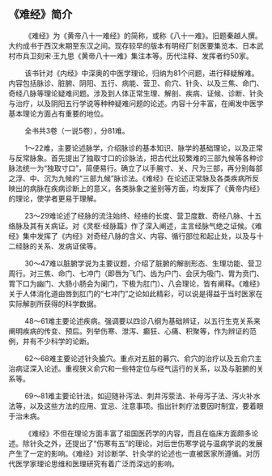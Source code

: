 ## 《难经》简介

<p>&emsp;&emsp;
《难经》为《黄帝八十一难经》的简称，或称《八十一难》。旧题秦越人撰。大约成书于西汉末期至东汉之间。现存较早的版本有明经厂刻医要集览本、日本武村市兵卫刻宋·王九思《黄帝八十一难》集注本等。历代注释、发挥者约50家。
</p>
<p>&emsp;&emsp;
该书针对《内经》中深奥的中医学理论，归纳为81个问题，进行释疑解难。内容包括脉诊、脏腑、阴阳、五行、病能、营卫、俞穴、针灸、以及三焦、命门、奇经八脉等理论疑难问题。涉及到人体正常生理、解剖、疾病、证候、诊断、针灸与治疗，以及阴阳五行学说等种种疑难问题的论述。内容十分丰富，在阐发中医学基本理论方面占有重要的地位。
</p>
<p>&emsp;&emsp;
全书共3卷（一说5卷），分81难。
</p>
<p>&emsp;&emsp;
1～22难，主要论述脉学，介绍脉诊的基本知识、脉学的基础理论，以及正常与反常脉象。首先提出了独取寸口的诊脉法，把古代比较繁难的三部九候等各种诊脉法统一为“独取寸口”，简便易行。确立了以手腕寸、关、尺为三部，再分别每部之浮、中、沉为九候的“三部九候”脉诊法。《难经》在论述正常脉及各类疾病所反映出的病脉在疾病诊断上的意义，各类脉象之鉴别等方面，均发挥了《黄帝内经》的理论，使学者更易于理解。
</p>
<p>&emsp;&emsp;
23～29难论述了经脉的流注始终、经络的长度、营卫度数、奇经八脉、十五络脉及其有关病证。对《灵枢·经脉篇》作了深入阐述，主言经脉气绝之证候。《难经》集中发挥了《内经》对奇经八脉的含义、内容、循行部位和起止处，以及与十二经脉的关系、发病证侯等。
</p>
<p>&emsp;&emsp;
30～47难以脏腑学说为主要议题，介绍了脏腑的解剖形态、生理功能、营卫周行。对三焦、命门、七冲门（即唇为飞门、齿为户门、会厌为吸门、胃为贲门、胃下口为幽门、大肠小肠会为阑门，下极为肛门）、八会理论，皆有阐释。《难经》关于人体消化道由唇到肛门的“七冲门”之论如此精彩，可以说是得益于当时医家在实际解剖所获得的科学数据。
</p>
<p>&emsp;&emsp;
48～61难主要论述疾病。强调要以四诊八纲为基础辨证，以五行生克关系来阐明疾病的传变、预后。列举伤寒、泄泻、癫狂、心痛、积聚等，作为辨证的范例，并有不少科学的论断。
</p>
<p>&emsp;&emsp;
62～68难主要论述针灸腧穴。重点对五脏的募穴、俞穴的治疗以及五俞穴主治病证深入论述。重视狭义俞穴和一些特定位与经气运行的关系，以及与脏腑的关系等。
</p>
<p>&emsp;&emsp;
69～81难主要论针法，如迎随补泻法、刺井泻荥法、补母泻子法、泻火补水法等，以及这些方法的应用、宜忌、注意事项。指出针刺疗法要因时制宜，要着眼于治未病。
</p>
<p>&emsp;&emsp;
《难经》不但在理论方面丰富了祖国医药学的内容，而且在临床方面颇多论述。除针灸之外，还提出了“伤寒有五”的理论，对后世伤寒学说与温病学说的发展产生了一定的影响。《难经》对诊断学、针灸学的论述也一直被医家所遵循。对历代医学家理论思维和医理研究有着广泛而深远的影响。
</p>